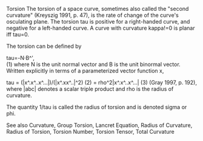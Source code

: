 Torsion
The torsion of a space curve, sometimes also called the "second curvature" (Kreyszig 1991, p. 47), is the rate of change of the curve's osculating plane. The torsion tau is positive for a right-handed curve, and negative for a left-handed curve. A curve with curvature kappa!=0 is planar iff tau=0.

The torsion can be defined by

 tau=-N·B^', 	
(1)
where N is the unit normal vector and B is the unit binormal vector. Written explicitly in terms of a parameterized vector function x,

tau	=	(|x^.x^..x^...|)/(|x^.xx^..|^2)	
(2)
	=	rho^2|x^.x^..x^...|	
(3)
(Gray 1997, p. 192), where |abc| denotes a scalar triple product and rho is the radius of curvature.

The quantity 1/tau is called the radius of torsion and is denoted sigma or phi.

See also
Curvature, Group Torsion, Lancret Equation, Radius of Curvature, Radius of Torsion, Torsion Number, Torsion Tensor, Total Curvature
